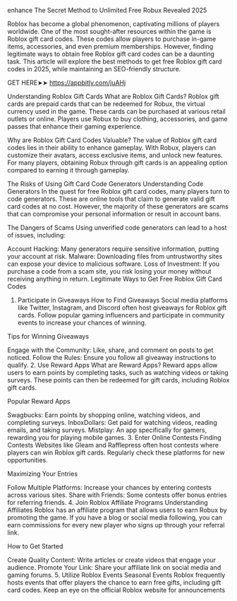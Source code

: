 enhance The Secret Method to Unlimited Free Robux Revealed 2025

Roblox has become a global phenomenon, captivating millions of players worldwide. One of the most sought-after resources within the game is Roblox gift card codes. These codes allow players to purchase in-game items, accessories, and even premium memberships. However, finding legitimate ways to obtain free Roblox gift card codes can be a daunting task. This article will explore the best methods to get free Roblox gift card codes in 2025, while maintaining an SEO-friendly structure.


GET HERE➤➤ https://appbitly.com/juAHj


Understanding Roblox Gift Cards
What are Roblox Gift Cards?
Roblox gift cards are prepaid cards that can be redeemed for Robux, the virtual currency used in the game. These cards can be purchased at various retail outlets or online. Players use Robux to buy clothing, accessories, and game passes that enhance their gaming experience.

Why are Roblox Gift Card Codes Valuable?
The value of Roblox gift card codes lies in their ability to enhance gameplay. With Robux, players can customize their avatars, access exclusive items, and unlock new features. For many players, obtaining Robux through gift cards is an appealing option compared to earning it through gameplay.

The Risks of Using Gift Card Code Generators
Understanding Code Generators
In the quest for free Roblox gift card codes, many players turn to code generators. These are online tools that claim to generate valid gift card codes at no cost. However, the majority of these generators are scams that can compromise your personal information or result in account bans.

The Dangers of Scams
Using unverified code generators can lead to a host of issues, including:


Account Hacking: Many generators require sensitive information, putting your account at risk.
Malware: Downloading files from untrustworthy sites can expose your device to malicious software.
Loss of Investment: If you purchase a code from a scam site, you risk losing your money without receiving anything in return.
Legitimate Ways to Get Free Roblox Gift Card Codes
1. Participate in Giveaways
How to Find Giveaways
Social media platforms like Twitter, Instagram, and Discord often host giveaways for Roblox gift cards. Follow popular gaming influencers and participate in community events to increase your chances of winning.

Tips for Winning Giveaways

Engage with the Community: Like, share, and comment on posts to get noticed.
Follow the Rules: Ensure you follow all giveaway instructions to qualify.
2. Use Reward Apps
What are Reward Apps?
Reward apps allow users to earn points by completing tasks, such as watching videos or taking surveys. These points can then be redeemed for gift cards, including Roblox gift cards.

Popular Reward Apps

Swagbucks: Earn points by shopping online, watching videos, and completing surveys.
InboxDollars: Get paid for watching videos, reading emails, and taking surveys.
Mistplay: An app specifically for gamers, rewarding you for playing mobile games.
3. Enter Online Contests
Finding Contests
Websites like Gleam and Rafflepress often host contests where players can win Roblox gift cards. Regularly check these platforms for new opportunities.

Maximizing Your Entries

Follow Multiple Platforms: Increase your chances by entering contests across various sites.
Share with Friends: Some contests offer bonus entries for referring friends.
4. Join Roblox Affiliate Programs
Understanding Affiliates
Roblox has an affiliate program that allows users to earn Robux by promoting the game. If you have a blog or social media following, you can earn commissions for every new player who signs up through your referral link.

How to Get Started

Create Quality Content: Write articles or create videos that engage your audience.
Promote Your Link: Share your affiliate link on social media and gaming forums.
5. Utilize Roblox Events
Seasonal Events
Roblox frequently hosts events that offer players the chance to earn free gifts, including gift card codes. Keep an eye on the official Roblox website for announcements

